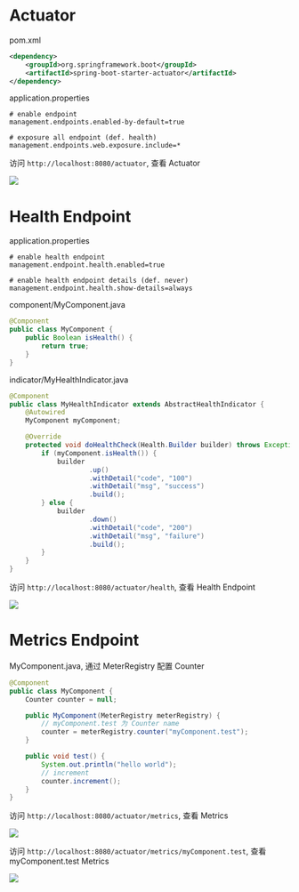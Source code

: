 # Actuator

pom.xml

```xml
<dependency>
    <groupId>org.springframework.boot</groupId>
    <artifactId>spring-boot-starter-actuator</artifactId>
</dependency>
```

application.properties

```properties
# enable endpoint
management.endpoints.enabled-by-default=true

# exposure all endpoint (def. health)
management.endpoints.web.exposure.include=*
```

访问 `http://localhost:8080/actuator`, 查看 Actuator

![](https://note-sun.oss-cn-shanghai.aliyuncs.com/image/202312241810719.png)

# Health Endpoint

application.properties

```properties
# enable health endpoint
management.endpoint.health.enabled=true

# enable health endpoint details (def. never)
management.endpoint.health.show-details=always
```

component/MyComponent.java

```java
@Component
public class MyComponent {
    public Boolean isHealth() {
        return true;
    }
}
```

indicator/MyHealthIndicator.java

```java
@Component
public class MyHealthIndicator extends AbstractHealthIndicator {
    @Autowired
    MyComponent myComponent;

    @Override
    protected void doHealthCheck(Health.Builder builder) throws Exception {
        if (myComponent.isHealth()) {
            builder
                    .up()
                    .withDetail("code", "100")
                    .withDetail("msg", "success")
                    .build();
        } else {
            builder
                    .down()
                    .withDetail("code", "200")
                    .withDetail("msg", "failure")
                    .build();
        }
    }
}
```

访问 `http://localhost:8080/actuator/health`, 查看 Health Endpoint

![](https://note-sun.oss-cn-shanghai.aliyuncs.com/image/202312241810721.png)

# Metrics Endpoint

MyComponent.java, 通过 MeterRegistry 配置 Counter

```java
@Component
public class MyComponent {
    Counter counter = null;

    public MyComponent(MeterRegistry meterRegistry) {
        // myComponent.test 为 Counter name
        counter = meterRegistry.counter("myComponent.test");
    }

    public void test() {
        System.out.println("hello world");
        // increment
        counter.increment();
    }
}
```

访问 `http://localhost:8080/actuator/metrics`, 查看 Metrics

![](https://note-sun.oss-cn-shanghai.aliyuncs.com/image/202312241810722.png)

访问 `http://localhost:8080/actuator/metrics/myComponent.test`, 查看 myComponent.test Metrics

![](https://note-sun.oss-cn-shanghai.aliyuncs.com/image/202312241810723.png)

